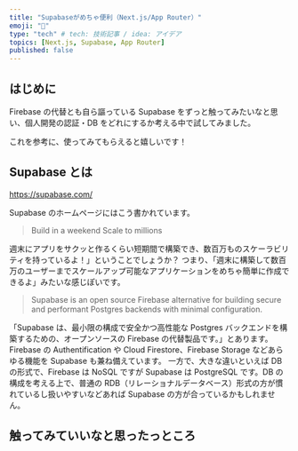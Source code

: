 ```yaml
---
title: "Supabaseがめちゃ便利（Next.js/App Router）"
emoji: "🔖"
type: "tech" # tech: 技術記事 / idea: アイデア
topics: [Next.js, Supabase, App Router]
published: false
---
```


## はじめに

Firebase の代替とも自ら謳っている Supabase をずっと触ってみたいなと思い、個人開発の認証・DB をどれにするか考える中で試してみました。

これを参考に、使ってみてもらえると嬉しいです！

## Supabase とは

https://supabase.com/

Supabase のホームページにはこう書かれています。

> Build in a weekend
> Scale to millions

週末にアプリをサクッと作るくらい短期間で構築でき、数百万ものスケーラビリティを持っているよ！」ということでしょうか？
つまり、「週末に構築して数百万のユーザーまでスケールアップ可能なアプリケーションをめちゃ簡単に作成できるよ」みたいな感じぽいです。

> Supabase is an open source Firebase alternative for building secure and performant Postgres backends with minimal configuration.

「Supabase は、最小限の構成で安全かつ高性能な Postgres バックエンドを構築するための、オープンソースの Firebase の代替製品です。」とあります。
Firebase の Authentification や Cloud Firestore、Firebase Storage などあらゆる機能を Supabase も兼ね備えています。
一方で、大きな違いといえば DB の形式で、Firebase は NoSQL ですが Supabase は PostgreSQL です。DB の構成を考える上で、普通の RDB（リレーショナルデータベース）形式の方が慣れているし扱いやすいなどあれば Supabase の方が合っているかもしれません。

## 触ってみていいなと思ったっところ
